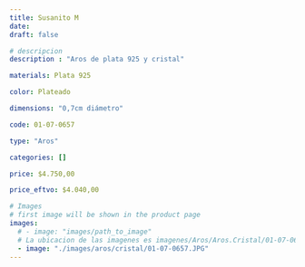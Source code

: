 ```yaml
---
title: Susanito M
date: 
draft: false

# descripcion
description : "Aros de plata 925 y cristal"

materials: Plata 925

color: Plateado

dimensions: "0,7cm diámetro"

code: 01-07-0657

type: "Aros"

categories: []

price: $4.750,00

price_eftvo: $4.040,00

# Images
# first image will be shown in the product page
images:
  # - image: "images/path_to_image"
  # La ubicacion de las imagenes es imagenes/Aros/Aros.Cristal/01-07-0657-susanito-m
  - image: "./images/aros/cristal/01-07-0657.JPG"
---
```

